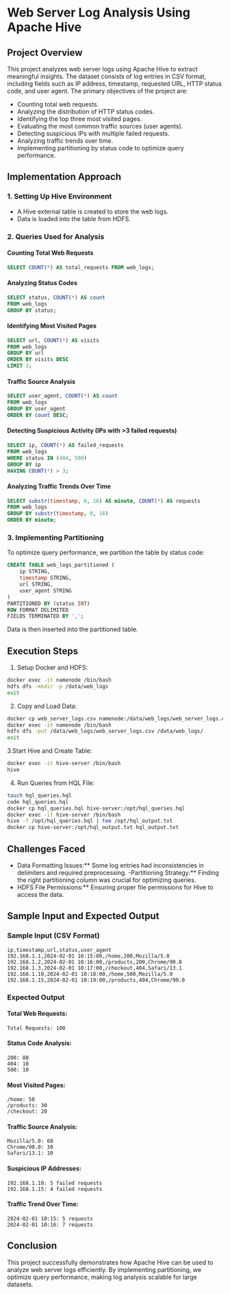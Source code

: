 # Web Server Log Analysis Using Apache Hive

## Project Overview
This project analyzes web server logs using Apache Hive to extract meaningful insights. The dataset consists of log entries in CSV format, including fields such as IP address, timestamp, requested URL, HTTP status code, and user agent. The primary objectives of the project are:
- Counting total web requests.
- Analyzing the distribution of HTTP status codes.
- Identifying the top three most visited pages.
- Evaluating the most common traffic sources (user agents).
- Detecting suspicious IPs with multiple failed requests.
- Analyzing traffic trends over time.
- Implementing partitioning by status code to optimize query performance.

## Implementation Approach

### 1. Setting Up Hive Environment
- A Hive external table is created to store the web logs.
- Data is loaded into the table from HDFS.

### 2. Queries Used for Analysis
#### Counting Total Web Requests
```sql
SELECT COUNT(*) AS total_requests FROM web_logs;
```

#### Analyzing Status Codes
```sql
SELECT status, COUNT(*) AS count
FROM web_logs
GROUP BY status;
```

#### Identifying Most Visited Pages
```sql
SELECT url, COUNT(*) AS visits
FROM web_logs
GROUP BY url
ORDER BY visits DESC
LIMIT 3;
```

#### Traffic Source Analysis
```sql
SELECT user_agent, COUNT(*) AS count
FROM web_logs
GROUP BY user_agent
ORDER BY count DESC;
```

#### Detecting Suspicious Activity (IPs with >3 failed requests)
```sql
SELECT ip, COUNT(*) AS failed_requests
FROM web_logs
WHERE status IN (404, 500)
GROUP BY ip
HAVING COUNT(*) > 3;
```

#### Analyzing Traffic Trends Over Time
```sql
SELECT substr(timestamp, 0, 16) AS minute, COUNT(*) AS requests
FROM web_logs
GROUP BY substr(timestamp, 0, 16)
ORDER BY minute;
```

### 3. Implementing Partitioning
To optimize query performance, we partition the table by status code:
```sql
CREATE TABLE web_logs_partitioned (
    ip STRING,
    timestamp STRING,
    url STRING,
    user_agent STRING
)
PARTITIONED BY (status INT)
ROW FORMAT DELIMITED
FIELDS TERMINATED BY ',';
```
Data is then inserted into the partitioned table.

## Execution Steps
1. Setup Docker and HDFS:
```bash
docker exec -it namenode /bin/bash
hdfs dfs -mkdir -p /data/web_logs
exit
```
2. Copy and Load Data:
```bash
docker cp web_server_logs.csv namenode:/data/web_logs/web_server_logs.csv
docker exec -it namenode /bin/bash
hdfs dfs -put /data/web_logs/web_server_logs.csv /data/web_logs/
exit
```
3.Start Hive and Create Table:
```bash
docker exec -it hive-server /bin/bash
hive
```
4. Run Queries from HQL File:
```bash
touch hql_queries.hql
code hql_queries.hql
docker cp hql_queries.hql hive-server:/opt/hql_queries.hql
docker exec -it hive-server /bin/bash
hive -f /opt/hql_queries.hql | tee /opt/hql_output.txt
docker cp hive-server:/opt/hql_output.txt hql_output.txt
```

## Challenges Faced
- Data Formatting Issues:** Some log entries had inconsistencies in delimiters and required preprocessing.
-Partitioning Strategy:** Finding the right partitioning column was crucial for optimizing queries.
- HDFS File Permissions:** Ensuring proper file permissions for Hive to access the data.

## Sample Input and Expected Output
### Sample Input (CSV Format)
```
ip,timestamp,url,status,user_agent
192.168.1.1,2024-02-01 10:15:00,/home,200,Mozilla/5.0
192.168.1.2,2024-02-01 10:16:00,/products,200,Chrome/90.0
192.168.1.3,2024-02-01 10:17:00,/checkout,404,Safari/13.1
192.168.1.10,2024-02-01 10:18:00,/home,500,Mozilla/5.0
192.168.1.15,2024-02-01 10:19:00,/products,404,Chrome/90.0
```

### Expected Output
#### Total Web Requests:
```
Total Requests: 100
```
#### Status Code Analysis:
```
200: 80
404: 10
500: 10
```
#### Most Visited Pages:
```
/home: 50
/products: 30
/checkout: 20
```
#### Traffic Source Analysis:
```
Mozilla/5.0: 60
Chrome/90.0: 30
Safari/13.1: 10
```
#### Suspicious IP Addresses:
```
192.168.1.10: 5 failed requests
192.168.1.15: 4 failed requests
```
#### Traffic Trend Over Time:
```
2024-02-01 10:15: 5 requests
2024-02-01 10:16: 7 requests
```

## Conclusion
This project successfully demonstrates how Apache Hive can be used to analyze web server logs efficiently. By implementing partitioning, we optimize query performance, making log analysis scalable for large datasets.


